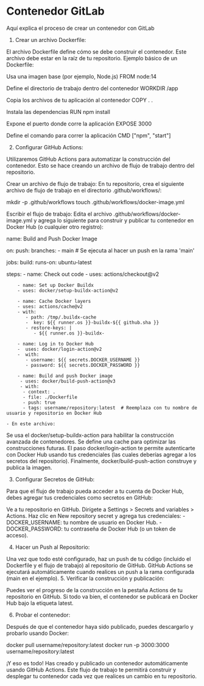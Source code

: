 Contenedor GitLab
====
Aquí explica el proceso de crear un contenedor con GitLab

 1. Crear un archivo Dockerfile:

El archivo Dockerfile define cómo se debe construir el contenedor. Este archivo debe estar en la raíz de tu repositorio. Ejemplo básico de un Dockerfile:

 Usa una imagen base (por ejemplo, Node.js)
FROM node:14

 Define el directorio de trabajo dentro del contenedor
WORKDIR /app

 Copia los archivos de tu aplicación al contenedor
COPY . .

 Instala las dependencias
RUN npm install

 Expone el puerto donde corre la aplicación
EXPOSE 3000

 Define el comando para correr la aplicación
CMD ["npm", "start"]

2. Configurar GitHub Actions:

Utilizaremos GitHub Actions para automatizar la construcción del contenedor. Esto se hace creando un archivo de flujo de trabajo dentro del repositorio.

   Crear un archivo de flujo de trabajo: En tu repositorio, crea el siguiente archivo de flujo de trabajo en el directorio .github/workflows/:

mkdir -p .github/workflows
touch .github/workflows/docker-image.yml

Escribir el flujo de trabajo: Edita el archivo .github/workflows/docker-image.yml y agrega lo siguiente para construir y publicar tu contenedor en Docker Hub (o cualquier otro registro):

   name: Build and Push Docker Image

   on:
   push:
   branches:
          - main  # Se ejecuta al hacer un push en la rama 'main'

   jobs:
   build:
   runs-on: ubuntu-latest

   steps:
        - name: Check out code
        - uses: actions/checkout@v2

        - name: Set up Docker Buildx
        - uses: docker/setup-buildx-action@v2

        - name: Cache Docker layers
        - uses: actions/cache@v2
        - with:
           - path: /tmp/.buildx-cache
           -  key: ${{ runner.os }}-buildx-${{ github.sha }}
           - restore-keys: |
              - ${{ runner.os }}-buildx-

        - name: Log in to Docker Hub
        -  uses: docker/login-action@v2
        -  with:
           - username: ${{ secrets.DOCKER_USERNAME }}
           - password: ${{ secrets.DOCKER_PASSWORD }}

        - name: Build and push Docker image
         - uses: docker/build-push-action@v3
         - with:
          - context: .
          - file: ./Dockerfile
          - push: true
          - tags: username/repository:latest  # Reemplaza con tu nombre de usuario y repositorio en Docker Hub

    - En este archivo:
   Se usa el docker/setup-buildx-action para habilitar la construcción avanzada de contenedores.
   Se define una cache para optimizar las construcciones futuras.
   El paso docker/login-action te permite autenticarte con Docker Hub usando tus credenciales (las cuales deberías agregar a los secretos del repositorio).
   Finalmente, docker/build-push-action construye y publica la imagen.

3. Configurar Secretos de GitHub:

Para que el flujo de trabajo pueda acceder a tu cuenta de Docker Hub, debes agregar tus credenciales como secretos en GitHub:

   Ve a tu repositorio en GitHub.
   Dirígete a Settings > Secrets and variables > Actions.
   Haz clic en New repository secret y agrega tus credenciales:
    - DOCKER_USERNAME: tu nombre de usuario en Docker Hub.
    - DOCKER_PASSWORD: tu contraseña de Docker Hub (o un token de acceso).

4. Hacer un Push al Repositorio:

Una vez que todo esté configurado, haz un push de tu código (incluido el Dockerfile y el flujo de trabajo) al repositorio de GitHub. GitHub Actions se ejecutará automáticamente cuando realices un push a la rama configurada (main en el ejemplo).
5. Verificar la construcción y publicación:

   Puedes ver el progreso de la construcción en la pestaña Actions de tu repositorio en GitHub.
   Si todo va bien, el contenedor se publicará en Docker Hub bajo la etiqueta latest.

6. Probar el contenedor:

Después de que el contenedor haya sido publicado, puedes descargarlo y probarlo usando Docker:

docker pull username/repository:latest
docker run -p 3000:3000 username/repository:latest

¡Y eso es todo! Has creado y publicado un contenedor automáticamente usando GitHub Actions. Este flujo de trabajo te permitirá construir y desplegar tu contenedor cada vez que realices un cambio en tu repositorio.
